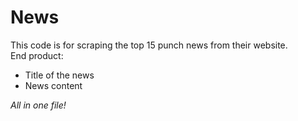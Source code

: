 # News
This code is for scraping the top 15 punch news from their website.
<br />
End product:
- Title of the news
- News content

*All in one file!*
